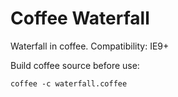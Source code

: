 # Coffee Waterfall

Waterfall in coffee. Compatibility: IE9+

Build coffee source before use:
```
coffee -c waterfall.coffee
```

